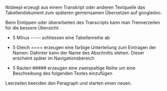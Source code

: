 fktdeepl erzeugt aus einem Transkript oder anderen Textquelle
das Tabellendokument zum späteren gemeinsamen Übersetzen auf
googledoc.

Beim Eintippen oder überarbeiten des Transcripts kann man 
Trennerzeilen für die bessere Übersicht:

 - 5 MInus -----  schliessen eine Tabellenreihe ab

 - 5 Gleich ==== erzeugen eine farbige Unterteilung zum 
    Eintragen der Namen. Dahinter kann der Name des Abschnitts
	stehen. Dieser erscheint später im Navigationsbereich

 - 5 Rauten ##### erzeugen eine zweispaltige Reihe um
   eine Beschreibung des folgenden Textes einzufügen

Leerzeilen beenden den Paragraph und starten einen neuen.

